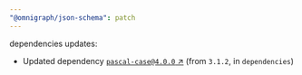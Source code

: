 ```yaml
---
"@omnigraph/json-schema": patch
---
```

dependencies updates:
  - Updated dependency [`pascal-case@4.0.0` ↗︎](https://www.npmjs.com/package/pascal-case/v/4.0.0) (from `3.1.2`, in `dependencies`)
